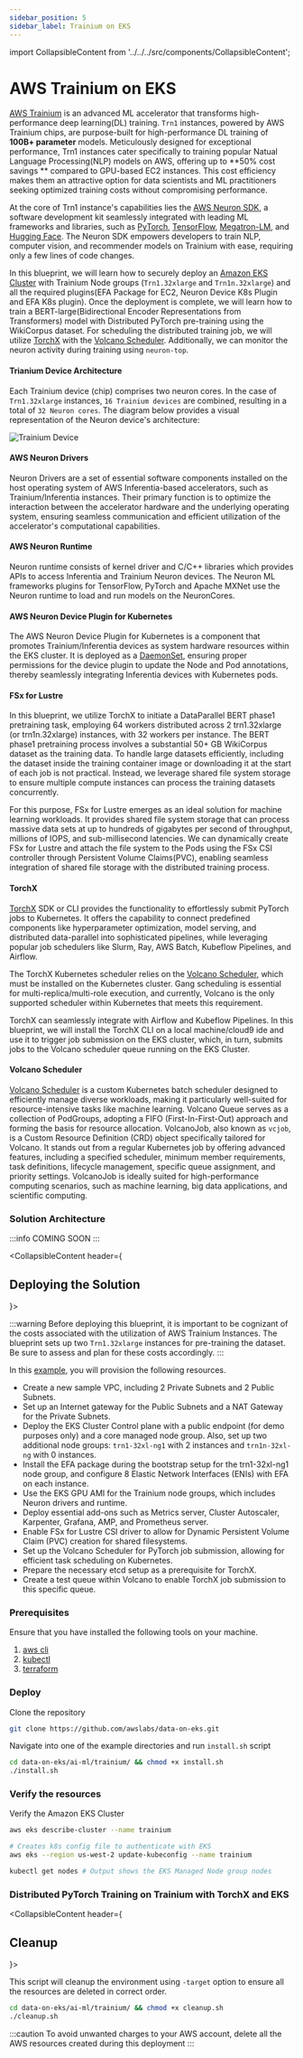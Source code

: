 ```yaml
---
sidebar_position: 5
sidebar_label: Trainium on EKS
---
```

import CollapsibleContent from '../../../src/components/CollapsibleContent';

# AWS Trainium on EKS
[AWS Trainium](https://aws.amazon.com/machine-learning/trainium/) is an advanced ML accelerator that transforms high-performance deep learning(DL) training. `Trn1` instances, powered by AWS Trainium chips, are purpose-built for high-performance DL training of **100B+ parameter** models. Meticulously designed for exceptional performance, Trn1 instances cater specifically to training popular Natual Language Processing(NLP) models on AWS, offering up to  **50% cost savings ** compared to GPU-based EC2 instances. This cost efficiency makes them an attractive option for data scientists and ML practitioners seeking optimized training costs without compromising performance.

At the core of Trn1 instance's capabilities lies the [AWS Neuron SDK](https://awsdocs-neuron.readthedocs-hosted.com/en/latest/), a software development kit seamlessly integrated with leading ML frameworks and libraries, such as [PyTorch](https://pytorch.org/), [TensorFlow](https://tensorflow.org/), [Megatron-LM](https://huggingface.co/docs/accelerate/usage_guides/megatron_lm), and [Hugging Face](https://huggingface.co/). The Neuron SDK empowers developers to train NLP, computer vision, and recommender models on Trainium with ease, requiring only a few lines of code changes. 

In this blueprint, we will learn how to securely deploy an [Amazon EKS Cluster](https://docs.aws.amazon.com/eks/latest/userguide/clusters.html) with Trainium Node groups (`Trn1.32xlarge` and `Trn1n.32xlarge`) and all the required plugins(EFA Package for EC2, Neuron Device K8s Plugin and EFA K8s plugin). Once the deployment is complete, we will learn how to train a BERT-large(Bidirectional Encoder Representations from Transformers) model  with Distributed PyTorch pre-training using the WikiCorpus dataset. For scheduling the distributed training job, we will utilize [TorchX](https://pytorch.org/torchx/latest/) with the [Volcano Scheduler](https://volcano.sh/en/). Additionally, we can monitor the neuron activity during training using `neuron-top`.

#### Trianium Device Architecture
Each Trainium device (chip) comprises two neuron cores. In the case of `Trn1.32xlarge` instances, `16 Trainium devices` are combined, resulting in a total of `32 Neuron cores`. The diagram below provides a visual representation of the Neuron device's architecture:

![Trainium Device](img/neuron-device.png)

#### AWS Neuron Drivers
Neuron Drivers are a set of essential software components installed on the host operating system of AWS Inferentia-based accelerators, such as Trainium/Inferentia instances. Their primary function is to optimize the interaction between the accelerator hardware and the underlying operating system, ensuring seamless communication and efficient utilization of the accelerator's computational capabilities. 

#### AWS Neuron Runtime
Neuron runtime consists of kernel driver and C/C++ libraries which provides APIs to access Inferentia and Trainium Neuron devices. The Neuron ML frameworks plugins for TensorFlow, PyTorch and Apache MXNet use the Neuron runtime to load and run models on the NeuronCores.

#### AWS Neuron Device Plugin for Kubernetes
The AWS Neuron Device Plugin for Kubernetes is a component that promotes Trainium/Inferentia devices as system hardware resources within the EKS cluster. It is deployed as a [DaemonSet](https://kubernetes.io/docs/concepts/workloads/controllers/daemonset/), ensuring proper permissions for the device plugin to update the Node and Pod annotations, thereby seamlessly integrating Inferentia devices with Kubernetes pods. 

#### FSx for Lustre
In this blueprint, we utilize TorchX to initiate a DataParallel BERT phase1 pretraining task, employing 64 workers distributed across 2 trn1.32xlarge (or trn1n.32xlarge) instances, with 32 workers per instance. The BERT phase1 pretraining process involves a substantial 50+ GB WikiCorpus dataset as the training data. To handle large datasets efficiently, including the dataset inside the training container image or downloading it at the start of each job is not practical. Instead, we leverage shared file system storage to ensure multiple compute instances can process the training datasets concurrently.

For this purpose, FSx for Lustre emerges as an ideal solution for machine learning workloads. It provides shared file system storage that can process massive data sets at up to hundreds of gigabytes per second of throughput, millions of IOPS, and sub-millisecond latencies. We can dynamically create FSx for Lustre and attach the file system to the Pods using the FSx CSI controller through Persistent Volume Claims(PVC), enabling seamless integration of shared file storage with the distributed training process.

#### TorchX
[TorchX](https://pytorch.org/torchx/main/quickstart.html) SDK or CLI provides the functionality to effortlessly submit PyTorch jobs to Kubernetes. It offers the capability to connect predefined components like hyperparameter optimization, model serving, and distributed data-parallel into sophisticated pipelines, while leveraging popular job schedulers like Slurm, Ray, AWS Batch, Kubeflow Pipelines, and Airflow.

The TorchX Kubernetes scheduler relies on the [Volcano Scheduler](https://volcano.sh/en/docs/), which must be installed on the Kubernetes cluster. Gang scheduling is essential for multi-replica/multi-role execution, and currently, Volcano is the only supported scheduler within Kubernetes that meets this requirement.

TorchX can seamlessly integrate with Airflow and Kubeflow Pipelines. In this blueprint, we will install the TorchX CLI on a local machine/cloud9 ide and use it to trigger job submission on the EKS cluster, which, in turn, submits jobs to the Volcano scheduler queue running on the EKS Cluster.

#### Volcano Scheduler
[Volcano Scheduler](https://volcano.sh/en/docs/) is a custom Kubernetes batch scheduler designed to efficiently manage diverse workloads, making it particularly well-suited for resource-intensive tasks like machine learning. Volcano Queue serves as a collection of PodGroups, adopting a FIFO (First-In-First-Out) approach and forming the basis for resource allocation. VolcanoJob, also known as `vcjob`, is a Custom Resource Definition (CRD) object specifically tailored for Volcano. It stands out from a regular Kubernetes job by offering advanced features, including a specified scheduler, minimum member requirements, task definitions, lifecycle management, specific queue assignment, and priority settings. VolcanoJob is ideally suited for high-performance computing scenarios, such as machine learning, big data applications, and scientific computing.

### Solution Architecture

:::info
COMING SOON
:::


<CollapsibleContent header={<h2><span>Deploying the Solution</span></h2>}>

:::warning
Before deploying this blueprint, it is important to be cognizant of the costs associated with the utilization of AWS Trainium Instances. The blueprint sets up two `Trn1.32xlarge` instances for pre-training the dataset. Be sure to assess and plan for these costs accordingly.
:::

In this [example](https://github.com/awslabs/data-on-eks/tree/main/ai-ml/trainium), you will provision the following resources.

 - Create a new sample VPC, including 2 Private Subnets and 2 Public Subnets.
 - Set up an Internet gateway for the Public Subnets and a NAT Gateway for the Private Subnets.
 - Deploy the EKS Cluster Control plane with a public endpoint (for demo purposes only) and a core managed node group. Also, set up two additional node groups: `trn1-32xl-ng1` with 2 instances and `trn1n-32xl-ng` with 0 instances.
 - Install the EFA package during the bootstrap setup for the trn1-32xl-ng1 node group, and configure 8 Elastic Network Interfaces (ENIs) with EFA on each instance.
 - Use the EKS GPU AMI for the Trainium node groups, which includes Neuron drivers and runtime.
 - Deploy essential add-ons such as Metrics server, Cluster Autoscaler, Karpenter, Grafana, AMP, and Prometheus server.
 - Enable FSx for Lustre CSI driver to allow for Dynamic Persistent Volume Claim (PVC) creation for shared filesystems.
 - Set up the Volcano Scheduler for PyTorch job submission, allowing for efficient task scheduling on Kubernetes.
 - Prepare the necessary etcd setup as a prerequisite for TorchX.
 - Create a test queue within Volcano to enable TorchX job submission to this specific queue.

### Prerequisites

Ensure that you have installed the following tools on your machine.

1. [aws cli](https://docs.aws.amazon.com/cli/latest/userguide/install-cliv2.html)
2. [kubectl](https://Kubernetes.io/docs/tasks/tools/)
3. [terraform](https://learn.hashicorp.com/tutorials/terraform/install-cli)

### Deploy

Clone the repository

```bash
git clone https://github.com/awslabs/data-on-eks.git
```

Navigate into one of the example directories and run `install.sh` script

```bash
cd data-on-eks/ai-ml/trainium/ && chmod +x install.sh
./install.sh
```

### Verify the resources

Verify the Amazon EKS Cluster

```bash
aws eks describe-cluster --name trainium
```

```bash
# Creates k8s config file to authenticate with EKS
aws eks --region us-west-2 update-kubeconfig --name trainium

kubectl get nodes # Output shows the EKS Managed Node group nodes

```

</CollapsibleContent>


### Distributed PyTorch Training on Trainium with TorchX and EKS




<CollapsibleContent header={<h2><span>Cleanup</span></h2>}>

This script will cleanup the environment using `-target` option to ensure all the resources are deleted in correct order.

```bash
cd data-on-eks/ai-ml/trainium/ && chmod +x cleanup.sh
./cleanup.sh
```

</CollapsibleContent>

:::caution
To avoid unwanted charges to your AWS account, delete all the AWS resources created during this deployment
:::
